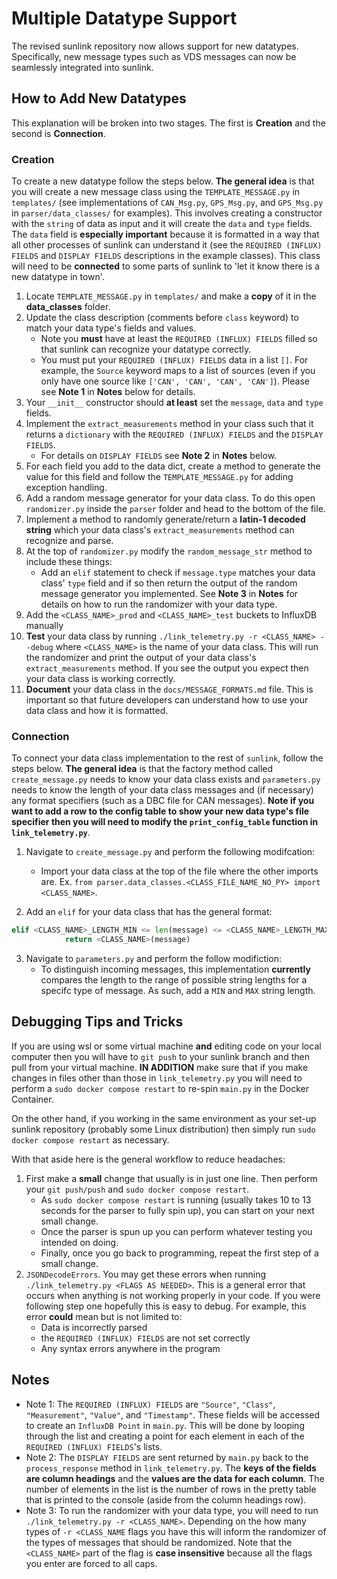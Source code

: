 # Multiple Datatype Support

The revised sunlink repository now allows support for new datatypes. Specifically, new message types such as VDS messages can now be seamlessly integrated into sunlink.

## How to Add New Datatypes

This explanation will be broken into two stages. The first is **Creation** and the second is **Connection**.

### Creation

To create a new datatype follow the steps below. **The general idea** is that you will create a new message class using the `TEMPLATE_MESSAGE.py` in `templates/` (see implementations of `CAN_Msg.py`, `GPS_Msg.py`, and `GPS_Msg.py` in `parser/data_classes/` for examples). This involves creating a constructor with the `string` of data as input and it will create the `data` and `type` fields. The `data` field is **especially important** because it is formatted in a way that all other processes of sunlink can understand it (see the `REQUIRED (INFLUX) FIELDS` and `DISPLAY FIELDS` descriptions in the example classes). This class will need to be **connected** to some parts of sunlink to 'let it know there is a new datatype in town'.

1. Locate `TEMPLATE_MESSAGE.py` in `templates/` and make a **copy** of it in the **data_classes** folder.
2. Update the class description (comments before `class` keyword) to match your data type's fields and values.
    - Note you **must** have at least the `REQUIRED (INFLUX) FIELDS` filled so that sunlink can recognize your datatype correctly.
    - You must put your `REQUIRED (INFLUX) FIELDS` data in a list `[]`. For example, the `Source` keyword maps to a list of sources (even if you only have one source like `['CAN', 'CAN', 'CAN', 'CAN']`). Please see **Note 1** in **Notes** below for details.
3. Your `__init__` constructor should **at least** set the `message`, `data` and `type` fields.
4. Implement the `extract_measurements` method in your class such that it returns a `dictionary` with the `REQUIRED (INFLUX) FIELDS` and the `DISPLAY FIELDS`.
    - For details on `DISPLAY FIELDS` see **Note 2** in **Notes** below.
5. For each field you add to the data dict, create a method to generate the value for this field and follow the `TEMPLATE_MESSAGE.py` for adding exception handling.
6. Add a random message generator for your data class. To do this open `randomizer.py` inside the `parser` folder and head to the bottom of the file.
7. Implement a method to randomly generate/return a **latin-1 decoded string** which your data class's `extract_measurements` method can recognize and parse.
8. At the top of `randomizer.py` modify the `random_message_str` method to include these things:
    - Add an `elif` statement to check if `message.type` matches your data class' `type` field and if so then return the output of the random message generator you implemented. See **Note 3** in **Notes** for details on how to run the randomizer with your data type.
9. Add the `<CLASS_NAME>_prod` and `<CLASS_NAME>_test` buckets to InfluxDB manually
10. **Test** your data class by running `./link_telemetry.py -r <CLASS_NAME> --debug` where `<CLASS_NAME>` is the name of your data class. This will run the randomizer and print the output of your data class's `extract_measurements` method. If you see the output you expect then your data class is working correctly.
11. **Document** your data class in the `docs/MESSAGE_FORMATS.md` file. This is important so that future developers can understand how to use your data class and how it is formatted.

### Connection

To connect your data class implementation to the rest of `sunlink`, follow the steps below. **The general idea** is that the factory method called `create_message.py` needs to know your data class exists and `parameters.py` needs to know the length of your data class messages and (if necessary) any format specifiers (such as a DBC file for CAN messages). **Note if you want to add a row to the config table to show your new data type's file specifier then you will need to modify the `print_config_table` function in `link_telemetry.py`**.

1. Navigate to `create_message.py` and perform the following modifcation:

    - Import your data class at the top of the file where the other imports are. Ex. `from parser.data_classes.<CLASS_FILE_NAME_NO_PY> import <CLASS_NAME>`.

2. Add an `elif` for your data class that has the general format:

```python
elif <CLASS_NAME>_LENGTH_MIN <= len(message) <= <CLASS_NAME>_LENGTH_MAX:
            return <CLASS_NAME>(message)
```

3. Navigate to `parameters.py` and perform the follow modifiction:
    - To distinguish incoming messages, this implementation **currently** compares the length to the range of possible string lengths for a specifc type of message. As such, add a `MIN` and `MAX` string length.

## Debugging Tips and Tricks

If you are using wsl or some virtual machine **and** editing code on your local computer then you will have to `git push` to your sunlink branch and then pull from your virtual machine. **IN ADDITION** make sure that if you make changes in files other than those in `link_telemetry.py` you will need to perform a `sudo docker compose restart` to re-spin `main.py` in the Docker Container.

On the other hand, if you working in the same environment as your set-up sunlink repository (probably some Linux distribution) then simply run `sudo docker compose restart` as necessary.

With that aside here is the general workflow to reduce headaches:

1. First make a **small** change that usually is in just one line. Then perform your `git push/push` and `sudo docker compose restart`.
    - As `sudo docker compose restart` is running (usually takes 10 to 13 seconds for the parser to fully spin up), you can start on your next small change.
    - Once the parser is spun up you can perform whatever testing you intended on doing.
    - Finally, once you go back to programming, repeat the first step of a small change.
2. `JSONDecodeErrors`. You may get these errors when running `./link_telemetry.py <FLAGS AS NEEDED>`. This is a general error that occurs when anything is not working properly in your code. If you were following step one hopefully this is easy to debug. For example, this error **could** mean but is not limited to:
    - Data is incorrectly parsed
    - the `REQUIRED (INFLUX) FIELDS` are not set correctly
    - Any syntax errors anywhere in the program

## Notes

-   Note 1: The `REQUIRED (INFLUX) FIELDS` are `"Source"`, `"Class"`, `"Measurement"`, `"Value"`, and `"Timestamp"`. These fields will be accessed to create an `InfluxDB Point` in `main.py`. This will be done by looping through the list and creating a point for each element in each of the `REQUIRED (INFLUX) FIELDS`'s lists.
-   Note 2: The `DISPLAY FIELDS` are sent returned by `main.py` back to the `process_response` method in `link_telemetry.py`. The **keys of the fields are column headings** and the **values are the data for each column**. The number of elements in the list is the number of rows in the pretty table that is printed to the console (aside from the column headings row).
-   Note 3: To run the randomizer with your data type, you will need to run `./link_telemetry.py -r <CLASS_NAME>`. Depending on the how many types of `-r <CLASS_NAME` flags you have this will inform the randomizer of the types of messages that should be randomized. Note that the `<CLASS_NAME>` part of the flag is **case insensitive** because all the flags you enter are forced to all caps.

